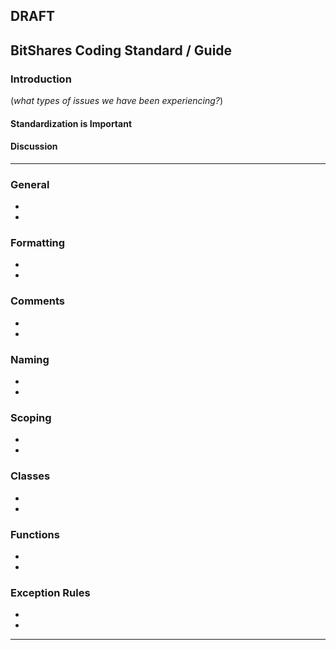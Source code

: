 ## DRAFT

## BitShares Coding Standard / Guide

### Introduction
(*what types of issues we have been experiencing?*)

#### Standardization is Important

#### Discussion


***

### General 
- 
- 


### Formatting
- 
- 


### Comments
- 
- 

### Naming
- 
- 


### Scoping
- 
- 


### Classes
- 
- 


### Functions
- 
- 

### Exception Rules 
- 
- 



*************





